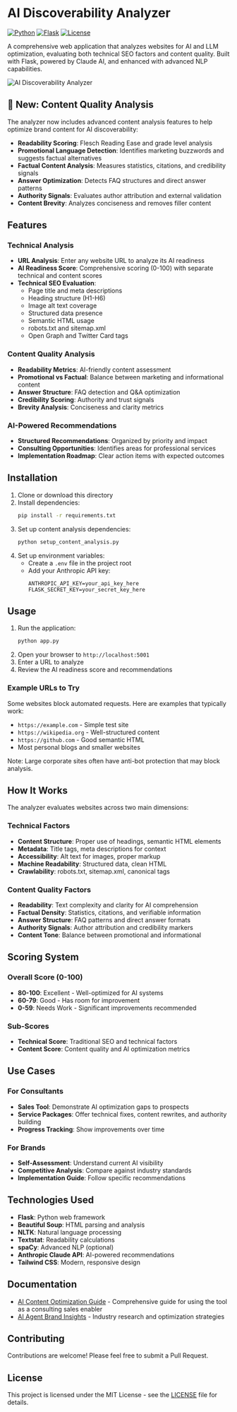 # AI Discoverability Analyzer

[![Python](https://img.shields.io/badge/python-3.7+-blue.svg)](https://www.python.org/downloads/)
[![Flask](https://img.shields.io/badge/flask-2.3.2-green.svg)](https://flask.palletsprojects.com/)
[![License](https://img.shields.io/badge/license-MIT-blue.svg)](LICENSE)

A comprehensive web application that analyzes websites for AI and LLM optimization, evaluating both technical SEO factors and content quality. Built with Flask, powered by Claude AI, and enhanced with advanced NLP capabilities.

![AI Discoverability Analyzer](https://img.shields.io/badge/innate%20c3-AI%20Analyzer-005e30)

## 🚀 New: Content Quality Analysis

The analyzer now includes advanced content analysis features to help optimize brand content for AI discoverability:

- **Readability Scoring**: Flesch Reading Ease and grade level analysis
- **Promotional Language Detection**: Identifies marketing buzzwords and suggests factual alternatives
- **Factual Content Analysis**: Measures statistics, citations, and credibility signals
- **Answer Optimization**: Detects FAQ structures and direct answer patterns
- **Authority Signals**: Evaluates author attribution and external validation
- **Content Brevity**: Analyzes conciseness and removes filler content

## Features

### Technical Analysis
- **URL Analysis**: Enter any website URL to analyze its AI readiness
- **AI Readiness Score**: Comprehensive scoring (0-100) with separate technical and content scores
- **Technical SEO Evaluation**:
  - Page title and meta descriptions
  - Heading structure (H1-H6)
  - Image alt text coverage
  - Structured data presence
  - Semantic HTML usage
  - robots.txt and sitemap.xml
  - Open Graph and Twitter Card tags

### Content Quality Analysis
- **Readability Metrics**: AI-friendly content assessment
- **Promotional vs Factual**: Balance between marketing and informational content
- **Answer Structure**: FAQ detection and Q&A optimization
- **Credibility Scoring**: Authority and trust signals
- **Brevity Analysis**: Conciseness and clarity metrics

### AI-Powered Recommendations
- **Structured Recommendations**: Organized by priority and impact
- **Consulting Opportunities**: Identifies areas for professional services
- **Implementation Roadmap**: Clear action items with expected outcomes

## Installation

1. Clone or download this directory
2. Install dependencies:
   ```bash
   pip install -r requirements.txt
   ```
3. Set up content analysis dependencies:
   ```bash
   python setup_content_analysis.py
   ```
4. Set up environment variables:
   - Create a `.env` file in the project root
   - Add your Anthropic API key:
     ```
     ANTHROPIC_API_KEY=your_api_key_here
     FLASK_SECRET_KEY=your_secret_key_here
     ```

## Usage

1. Run the application:
   ```bash
   python app.py
   ```
2. Open your browser to `http://localhost:5001`
3. Enter a URL to analyze
4. Review the AI readiness score and recommendations

### Example URLs to Try

Some websites block automated requests. Here are examples that typically work:
- `https://example.com` - Simple test site
- `https://wikipedia.org` - Well-structured content
- `https://github.com` - Good semantic HTML
- Most personal blogs and smaller websites

Note: Large corporate sites often have anti-bot protection that may block analysis.

## How It Works

The analyzer evaluates websites across two main dimensions:

### Technical Factors
- **Content Structure**: Proper use of headings, semantic HTML elements
- **Metadata**: Title tags, meta descriptions for context
- **Accessibility**: Alt text for images, proper markup
- **Machine Readability**: Structured data, clean HTML
- **Crawlability**: robots.txt, sitemap.xml, canonical tags

### Content Quality Factors
- **Readability**: Text complexity and clarity for AI comprehension
- **Factual Density**: Statistics, citations, and verifiable information
- **Answer Structure**: FAQ patterns and direct answer formats
- **Authority Signals**: Author attribution and credibility markers
- **Content Tone**: Balance between promotional and informational

## Scoring System

### Overall Score (0-100)
- **80-100**: Excellent - Well-optimized for AI systems
- **60-79**: Good - Has room for improvement
- **0-59**: Needs Work - Significant improvements recommended

### Sub-Scores
- **Technical Score**: Traditional SEO and technical factors
- **Content Score**: Content quality and AI optimization metrics

## Use Cases

### For Consultants
- **Sales Tool**: Demonstrate AI optimization gaps to prospects
- **Service Packages**: Offer technical fixes, content rewrites, and authority building
- **Progress Tracking**: Show improvements over time

### For Brands
- **Self-Assessment**: Understand current AI visibility
- **Competitive Analysis**: Compare against industry standards
- **Implementation Guide**: Follow specific recommendations

## Technologies Used

- **Flask**: Python web framework
- **Beautiful Soup**: HTML parsing and analysis
- **NLTK**: Natural language processing
- **Textstat**: Readability calculations
- **spaCy**: Advanced NLP (optional)
- **Anthropic Claude API**: AI-powered recommendations
- **Tailwind CSS**: Modern, responsive design

## Documentation

- [AI Content Optimization Guide](AI_CONTENT_OPTIMIZATION_GUIDE.md) - Comprehensive guide for using the tool as a consulting sales enabler
- [AI Agent Brand Insights](AI_AGENT_BRAND_INSIGHTS.md) - Industry research and optimization strategies

## Contributing

Contributions are welcome! Please feel free to submit a Pull Request.

## License

This project is licensed under the MIT License - see the [LICENSE](LICENSE) file for details.

